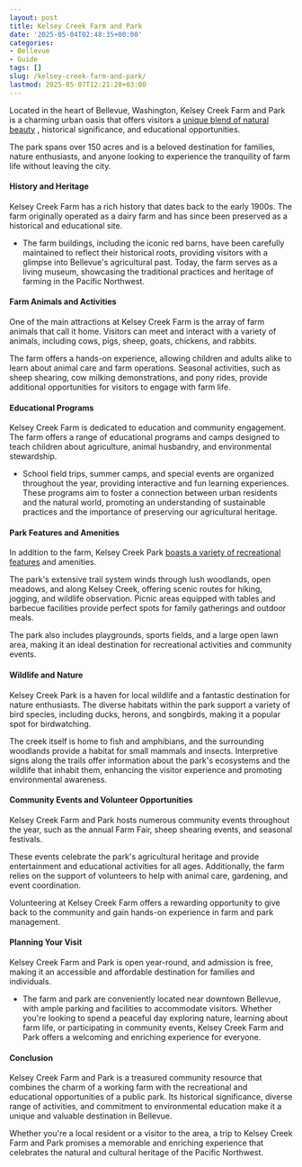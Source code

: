 ```yaml
---
layout: post
title: Kelsey Creek Farm and Park
date: '2025-05-04T02:48:35+00:00'
categories:
- Bellevue
- Guide
tags: []
slug: /kelsey-creek-farm-and-park/
lastmod: 2025-05-07T12:21:28+03:00
---
```


Located in the heart of Bellevue, Washington, Kelsey Creek Farm and Park is a charming urban oasis that offers visitors a
[unique blend of natural beauty](https://bellevuewa.gov/city-government/departments/parks/community-centers/kelsey-creek-farm)
, historical significance, and educational opportunities.

The park spans over 150 acres and is a beloved destination for families, nature enthusiasts, and anyone looking to experience the tranquility of farm life without leaving the city.
#### History and Heritage
Kelsey Creek Farm has a rich history that dates back to the early 1900s. The farm originally operated as a dairy farm and has since been preserved as a historical and educational site.
- The farm buildings, including the iconic red barns, have been carefully maintained to reflect their historical roots, providing visitors with a glimpse into Bellevue's agricultural past.
Today, the farm serves as a living museum, showcasing the traditional practices and heritage of farming in the Pacific Northwest.
#### Farm Animals and Activities
One of the main attractions at Kelsey Creek Farm is the array of farm animals that call it home. Visitors can meet and interact with a variety of animals, including cows, pigs, sheep, goats, chickens, and rabbits.

The farm offers a hands-on experience, allowing children and adults alike to learn about animal care and farm operations. Seasonal activities, such as sheep shearing, cow milking demonstrations, and pony rides, provide additional opportunities for visitors to engage with farm life.
#### Educational Programs
Kelsey Creek Farm is dedicated to education and community engagement. The farm offers a range of educational programs and camps designed to teach children about agriculture, animal husbandry, and environmental stewardship.
- School field trips, summer camps, and special events are organized throughout the year, providing interactive and fun learning experiences.
These programs aim to foster a connection between urban residents and the natural world, promoting an understanding of sustainable practices and the importance of preserving our agricultural heritage.
#### Park Features and Amenities
In addition to the farm, Kelsey Creek Park
[boasts a variety of recreational features](https://bellevuewa.gov/city-government/departments/parks/parks-and-trails/nature-trails/kelsey-creek-park-nature-trails)
and amenities.

The park's extensive trail system winds through lush woodlands, open meadows, and along Kelsey Creek, offering scenic routes for hiking, jogging, and wildlife observation. Picnic areas equipped with tables and barbecue facilities provide perfect spots for family gatherings and outdoor meals.

The park also includes playgrounds, sports fields, and a large open lawn area, making it an ideal destination for recreational activities and community events.
#### Wildlife and Nature
Kelsey Creek Park is a haven for local wildlife and a fantastic destination for nature enthusiasts. The diverse habitats within the park support a variety of bird species, including ducks, herons, and songbirds, making it a popular spot for birdwatching.

The creek itself is home to fish and amphibians, and the surrounding woodlands provide a habitat for small mammals and insects. Interpretive signs along the trails offer information about the park's ecosystems and the wildlife that inhabit them, enhancing the visitor experience and promoting environmental awareness.
#### Community Events and Volunteer Opportunities
Kelsey Creek Farm and Park hosts numerous community events throughout the year, such as the annual Farm Fair, sheep shearing events, and seasonal festivals.

These events celebrate the park's agricultural heritage and provide entertainment and educational activities for all ages. Additionally, the farm relies on the support of volunteers to help with animal care, gardening, and event coordination.

Volunteering at Kelsey Creek Farm offers a rewarding opportunity to give back to the community and gain hands-on experience in farm and park management.
#### Planning Your Visit
Kelsey Creek Farm and Park is open year-round, and admission is free, making it an accessible and affordable destination for families and individuals.
- The farm and park are conveniently located near downtown Bellevue, with ample parking and facilities to accommodate visitors.
Whether you're looking to spend a peaceful day exploring nature, learning about farm life, or participating in community events, Kelsey Creek Farm and Park offers a welcoming and enriching experience for everyone.
#### Conclusion
Kelsey Creek Farm and Park is a treasured community resource that combines the charm of a working farm with the recreational and educational opportunities of a public park. Its historical significance, diverse range of activities, and commitment to environmental education make it a unique and valuable destination in Bellevue.

Whether you're a local resident or a visitor to the area, a trip to Kelsey Creek Farm and Park promises a memorable and enriching experience that celebrates the natural and cultural heritage of the Pacific Northwest.
